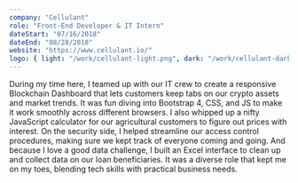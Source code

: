 ```yaml
---
company: "Cellulant"
role: "Front-End Developer & IT Intern"
dateStart: "07/16/2018"
dateEnd: "08/28/2018"
website: "https://www.cellulant.io/"
logo: { light: "/work/cellulant-light.png", dark: "/work/cellulant-dark.png" }
---
```


During my time here, I teamed up with our IT crew to create a responsive Blockchain Dashboard that lets customers keep tabs on our crypto assets and market trends. It was fun diving into Bootstrap 4, CSS, and JS to make it work smoothly across different browsers. I also whipped up a nifty JavaScript calculator for our agricultural customers to figure out prices with interest. On the security side, I helped streamline our access control procedures, making sure we kept track of everyone coming and going. And because I love a good data challenge, I built an Excel interface to clean up and collect data on our loan beneficiaries. It was a diverse role that kept me on my toes, blending tech skills with practical business needs.
